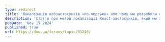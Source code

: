```yaml
---
type: redirect
title: 'Локалізація вебзастосунків «по-людськи» або Чому ми розробили свій фреймворк'
description: 'Стаття про метод локалізації React-застосунків, який ми запровадили разом iз командою. Вона розглядає традиційні проблеми i18n та пропонує автоматизований підхід для спрощення процесу локалізації та підвищення якості перекладів'
pubDate: 'Nov 19 2024'
published: true
url: https://dou.ua/forums/topic/51246/
---
```

